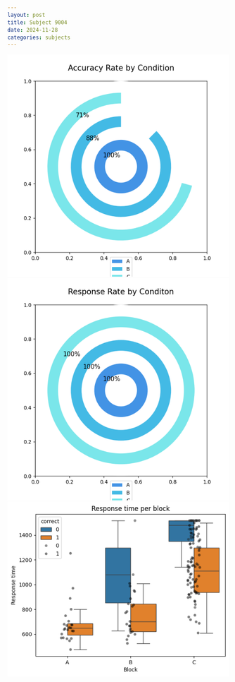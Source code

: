 ```yaml
---
layout: post
title: Subject 9004
date: 2024-11-28
categories: subjects
---
```


![](data/9004/run-31/9004_accuracy_rate.png)
![](data/9004/run-31/9004_response_rate.png)
![](data/9004/run-31/9004_rt.png)
